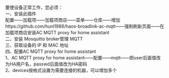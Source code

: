 要使设备正常工作，您必须：<br>
一、安装此插件<br>
配置——加载项——加载项商店——菜单——仓库——增加https://github.com/hunl1986/haos-broadlink-ac-mqtt——强制刷新页面——在加载项商店安装AC MQTT proxy for home assistant<br>
二、安装 Mosquitto broker管理 MQTT<br>
三、获取设备的 IP 和 MAC 地址<br>
四、配置AC MQTT proxy for home assistant<br>
  1、AC MQTT proxy for home assistant——配置——mqtt——把user后面值改为HA用户名，passwd后面值改为HA密码<br>
  2、devices按格式设置为需要连接的机器，可以增加多个
